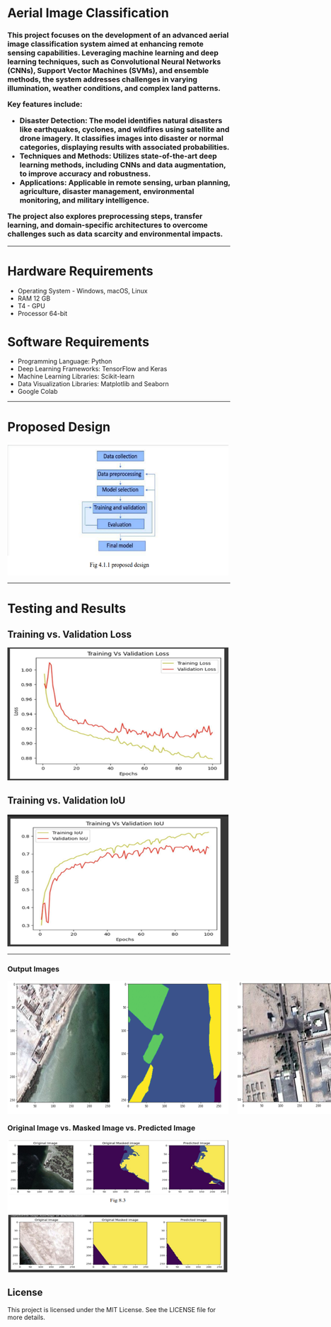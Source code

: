 <h1><strong>Aerial Image Classification</strong></h1>
<h3>This project focuses on the development of an advanced aerial image classification system aimed at enhancing remote sensing capabilities. Leveraging machine learning and deep learning techniques, such as Convolutional Neural Networks (CNNs), Support Vector Machines (SVMs), and ensemble methods, the system addresses challenges in varying illumination, weather conditions, and complex land patterns. 

Key features include:
- <strong>Disaster Detection:</strong> The model identifies natural disasters like earthquakes, cyclones, and wildfires using satellite and drone imagery. It classifies images into disaster or normal categories, displaying results with associated probabilities.
- <strong>Techniques and Methods:</strong> Utilizes state-of-the-art deep learning methods, including CNNs and data augmentation, to improve accuracy and robustness.
- <strong>Applications:</strong> Applicable in remote sensing, urban planning, agriculture, disaster management, environmental monitoring, and military intelligence.

The project also explores preprocessing steps, transfer learning, and domain-specific architectures to overcome challenges such as data scarcity and environmental impacts.</h3>
<hr>
<h1>Hardware Requirements</h1>
<ul>
  <li>Operating System - Windows, macOS, Linux</li>
  <li>RAM 12 GB</li>
  <li>T4 - GPU</li>
  <li>Processor 64-bit</li>
</ul>
<h1>Software Requirements</h1>
<ul>
  <li>Programming Language: Python</li>
  <li>Deep Learning Frameworks: TensorFlow and Keras</li>
  <li>Machine Learning Libraries: Scikit-learn</li>
  <li>Data Visualization Libraries: Matplotlib and Seaborn</li>
  <li>Google Colab</li>
</ul>
<hr>
<h1>Proposed Design</h1>
<img src="pd.png" alt="Proposed Design" width="500" height="300">
<hr>
<h1>Testing and Results</h1>
<h2>Training vs. Validation Loss</h2>
<img src="graph1.png" alt="Training vs. Validation Loss" width="500" height="300">
<h2>Training vs. Validation IoU</h2>
<img src="graph2.png" alt="Training vs. Validation IoU" width="500" height="300">
<hr>
<h3>Output Images</h3>

<div style="display: flex; gap: 20px;">
  <img src="body_description.png" alt="Original Image" width="500" height="300">
  <img src="body_description2.png" alt="Masked Image" width="500" height="300">
</div>

<h3>Original Image vs. Masked Image vs. Predicted Image</h3>
<img src="classified_image.png" alt="Predicted Image" width="500" height="300">

<h2>License</h2>
    <p>This project is licensed under the MIT License. See the LICENSE file for more details.</p>
